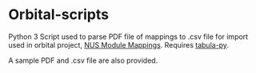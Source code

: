 # Orbital-scripts

Python 3 Script used to parse PDF file of mappings to .csv file for import used in orbital project, [NUS Module Mappings](https://github.com/EnzioKam/Orbital). Requires [tabula-py](https://github.com/chezou/tabula-py).

A sample PDF and .csv file are also provided.
